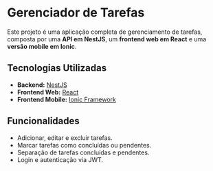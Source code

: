 # Gerenciador de Tarefas

Este projeto é uma aplicação completa de gerenciamento de tarefas, composta por uma **API em NestJS**, um **frontend web em React** e uma **versão mobile em Ionic**.

## Tecnologias Utilizadas

- **Backend:** [NestJS](https://nestjs.com/)
- **Frontend Web:** [React](https://reactjs.org/)
- **Frontend Mobile:** [Ionic Framework](https://ionicframework.com/)

## Funcionalidades

- Adicionar, editar e excluir tarefas.
- Marcar tarefas como concluídas ou pendentes.
- Separação de tarefas concluídas e pendentes.
- Login e autenticação via JWT.


